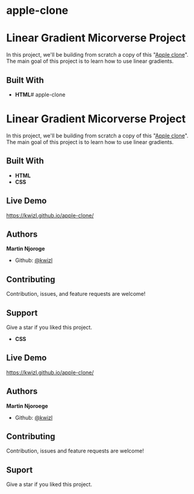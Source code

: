 # apple-clone
# Linear Gradient Micorverse Project

In this project, we'll be building from scratch a copy of this "[Apple clone](https://web.archive.org/web/20140301004610/http://www.apple.com/)". The main goal of this project is to learn how to use linear gradients.

## Built With

- **HTML**# apple-clone
# Linear Gradient Micorverse Project

In this project, we'll be building from scratch a copy of this "[Apple clone](https://web.archive.org/web/20140301004610/http://www.apple.com/)". The main goal of this project is to learn how to use linear gradients.

## Built With

- **HTML**
- **CSS**

## Live Demo
https://kwizl.github.io/apple-clone/

## Authors

**Martin Njoroge**

- Github: [@kwizl](https://github.com/kwizl)

## Contributing

Contribution, issues, and feature requests are welcome!

## Support

Give a star if you liked this project.

- **CSS**

## Live Demo
https://kwizl.github.io/apple-clone/

## Authors

**Martin Njoroege**

- Github: [@kwizl](https://github.com/kwizl)

## Contributing

Contribution, issues and feature requests are welcome!

## Suport

Give a star if you liked this project.
